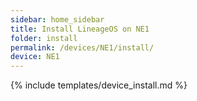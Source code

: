 ```yaml
---
sidebar: home_sidebar
title: Install LineageOS on NE1
folder: install
permalink: /devices/NE1/install/
device: NE1
---
```

{% include templates/device_install.md %}
